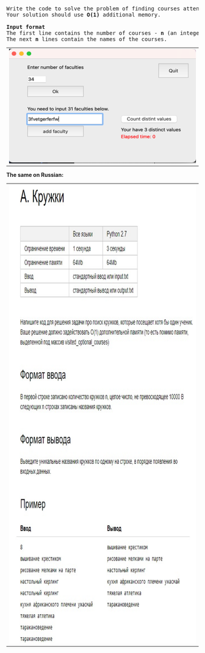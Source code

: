 <pre class="tw-data-text tw-text-large XcVN5d tw-ta" dir="ltr" data-placeholder="Translation"><span class="Y2IQFc" lang="en">Write the code to solve the problem of finding courses attended by at least one student. <br />Your solution should use <strong>O(1)</strong> additional memory.

<strong>Input format</strong>
The first line contains the number of courses - <strong>n</strong> (an integer not exceeding 10000). <br />The next <strong>n</strong> lines contain the names of the courses.<br /></span></pre>


<table>
<tbody>
<tr>
<td align="center"><img src="/QT_ElectiveCourses/images/gui.png" alt="gui" width="500" height="300" /></td>
</tr>
</tbody>
</table>

<strong>The same on Russian:</strong>
<table>
<tbody>
<tr>
<td align="center"><img src="/QT_ElectiveCourses/images/task_courses.png" alt="gui" width="700" height="1200" /></td>
</tr>
</tbody>
</table>


<pre id="tw-target-text" class="tw-data-text tw-text-large XcVN5d tw-ta" dir="ltr" data-placeholder="Translation"><span class="Y2IQFc" lang="en">&nbsp;</span></pre>

